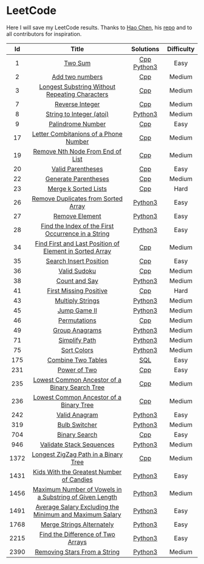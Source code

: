 # LeetCode
Here I will save my LeetCode results. Thanks to [Hao Chen](https://github.com/haoel), his [repo](https://github.com/haoel/leetcode) and to all contributors for inspiration.

| Id | Title | Solutions | Difficulty |
|:--:|:-----:|:---------:|:----------:|
| 1 | [Two Sum](https://leetcode.com/problems/two-sum/description/)| [Cpp](https://github.com/caesiumCS/LeetCode/blob/main/tasks/Two_Sum/Cpp/two_sum.cpp) [Python3](https://github.com/caesiumCS/LeetCode/blob/main/tasks/Two_Sum/Python3/two_sum.py) | Easy |
| 2 | [Add two numbers](https://leetcode.com/problems/add-two-numbers/description/) | [Cpp](https://github.com/caesiumCS/LeetCode/blob/main/tasks/Add_Two_Numbers/Cpp/add_two_numbers.cpp) | Medium |
| 3 | [Longest Substring Without Repeating Characters](https://leetcode.com/problems/longest-substring-without-repeating-characters/description/) | [Cpp](https://github.com/caesiumCS/LeetCode/blob/main/tasks/Longest_Substring_Without_Repeating_Characters/Cpp/longest_substring_without_repeating_characters.cpp) | Medium |
| 7 | [Reverse Integer](https://leetcode.com/problems/reverse-integer/description/) | [Cpp](https://github.com/caesiumCS/LeetCode/blob/main/tasks/Reverse_Integer/Cpp/reverse_integer.cpp) | Medium |
| 8 | [String to Integer (atoi)](https://leetcode.com/problems/string-to-integer-atoi/description/) | [Python3](https://github.com/caesiumCS/LeetCode/blob/main/tasks/String_to_Integer_(atoi)/Python3/string_to_integer_(atoi).py) | Medium |
| 9 | [Palindrome Number](https://leetcode.com/problems/palindrome-number/description/) | [Cpp](https://github.com/caesiumCS/LeetCode/blob/main/tasks/Palindrome_Number/Cpp/palindrome_number.cpp) | Easy |
| 17 | [Letter Combitanions of a Phone Number](https://leetcode.com/problems/letter-combinations-of-a-phone-number/description/) | [Cpp](https://github.com/caesiumCS/LeetCode/blob/main/tasks/Letter_Combinations_of_a_Phone_Number/Cpp/letter_combinations_of_a_phone_number.cpp) | Medium |
| 19 | [Remove Nth Node From End of List](https://leetcode.com/problems/remove-nth-node-from-end-of-list/description/) | [Cpp](https://github.com/caesiumCS/LeetCode/blob/main/tasks/Remove_Nth_Node_From_End_of_List/Cpp/remove_nth_node_from_end_of_list.cpp) | Medium |
| 20 | [Valid Parentheses](https://leetcode.com/problems/valid-parentheses/description/) | [Cpp](https://github.com/caesiumCS/LeetCode/blob/main/tasks/Valid_Parentheses/Cpp/valid_parentheses.cpp) | Easy |
| 22 | [Generate Parentheses](https://leetcode.com/problems/generate-parentheses/) | [Cpp](https://github.com/caesiumCS/LeetCode/blob/main/tasks/Generate_Parentheses/Cpp/generate_parentheses.cpp) | Medium |
| 23 | [Merge k Sorted Lists](https://leetcode.com/problems/merge-k-sorted-lists/description/) | [Cpp](https://github.com/caesiumCS/LeetCode/blob/main/tasks/Merge_k_Sorted_Lists/Cpp/merge_k_sorted_lists.cpp) | Hard |
| 26 | [Remove Duplicates from Sorted Array](https://leetcode.com/problems/remove-duplicates-from-sorted-array/description/) | [Python3](https://github.com/caesiumCS/LeetCode/blob/main/tasks/Remove_Duplicates_from_Sorted_Array/Python3/remove_duplicates_from_sorted_array.py) | Easy | 
| 27 | [Remove Element](https://leetcode.com/problems/remove-element/description/) | [Python3](https://github.com/caesiumCS/LeetCode/blob/main/tasks/Remove_Element/Python3/remove_element.py) | Easy |
| 28 | [Find the Index of the First Occurrence in a String](https://leetcode.com/problems/find-the-index-of-the-first-occurrence-in-a-string/description/) | [Python3](https://github.com/caesiumCS/LeetCode/blob/main/tasks/Find_the_Index_of_the_First_Occurrence_in_a_String/Python3/find_the_index_of_the_first_occurrence_in_a_string.py) | Easy |
| 34 | [Find First and Last Position of Element in Sorted Array](https://leetcode.com/problems/find-first-and-last-position-of-element-in-sorted-array/description/) | [Cpp](https://github.com/caesiumCS/LeetCode/blob/main/tasks/Find_First_and_Last_Position_of_Element_in_Sorted_Array/Cpp/find_first_and_last_position_of_element_in_sorted_array.cpp) | Medium |
| 35 | [Search Insert Position](https://leetcode.com/problems/search-insert-position/description/) | [Cpp](https://github.com/caesiumCS/LeetCode/blob/main/tasks/Search_Insert_Position/Cpp/search_insert_position.cpp) | Easy |
| 36 | [Valid Sudoku](https://leetcode.com/problems/valid-sudoku/description/) | [Cpp](https://github.com/caesiumCS/LeetCode/blob/main/tasks/Valid_Sudoku/Cpp/valid_sudoku.cpp) | Medium |
| 38 | [Count and Say](https://leetcode.com/problems/count-and-say/description/) | [Python3](https://github.com/caesiumCS/LeetCode/blob/main/tasks/Count_and_Say/Python3/count_and_say.py) | Medium |
| 41 | [First Missing Positive](https://leetcode.com/problems/first-missing-positive/description/) | [Cpp](https://github.com/caesiumCS/LeetCode/blob/main/tasks/First_Missing_Positive/Cpp/first_missing_positive.cpp) | Hard |
| 43 | [Multiply Strings](https://leetcode.com/problems/multiply-strings/description/) | [Python3](https://github.com/caesiumCS/LeetCode/blob/main/tasks/Multiply_Strings/Python3/multiply_strings.py) | Medium |
| 45 | [Jump Game II](https://leetcode.com/problems/jump-game-ii/description/) | [Python3](https://github.com/caesiumCS/LeetCode/blob/main/tasks/Jump_Game_II/Python3/jump_game_ii.py) | Medium |
| 46 | [Permutations](https://leetcode.com/problems/permutations/description/) | [Cpp](https://github.com/caesiumCS/LeetCode/blob/main/tasks/Permutations/Cpp/permutations.cpp) | Medium |
| 49 | [Group Anagrams](https://leetcode.com/problems/group-anagrams/description/) | [Python3](https://github.com/caesiumCS/LeetCode/blob/main/tasks/Group_Anagrams/Python3/group_anagrams.py) | Medium |
| 71 | [Simplify Path](https://leetcode.com/problems/simplify-path/description/) | [Python3](https://github.com/caesiumCS/LeetCode/blob/main/tasks/Simplify_Path/Python3/simplify_path.py) | Medium |
| 75 | [Sort Colors](https://leetcode.com/problems/sort-colors/description/) | [Python3](https://github.com/caesiumCS/LeetCode/blob/main/tasks/Sort_Colors/Python3/sort_colors.py) | Medium |
| 175 | [Combine Two Tables](https://leetcode.com/problems/combine-two-tables/description/) | [SQL](https://github.com/caesiumCS/LeetCode/blob/main/tasks/Combine_Two_Tables/combine_two_tables.sql) | Easy |
| 231 | [Power of Two](https://leetcode.com/problems/power-of-two/description/) | [Cpp](https://github.com/caesiumCS/LeetCode/blob/main/tasks/Power_of_Two/Cpp/power_of_two.cpp) | Easy |
| 235 | [Lowest Common Ancestor of a Binary Search Tree](https://leetcode.com/problems/lowest-common-ancestor-of-a-binary-search-tree/description/) | [Cpp](https://github.com/caesiumCS/LeetCode/blob/main/tasks/Lowest_Common_Ancestor_of_a_Binary_Search_Tree/Cpp/lowest_common_ancestor_of_binary_search_tree.cpp) | Medium |
| 236 | [Lowest Common Ancestor of a Binary Tree](https://leetcode.com/problems/lowest-common-ancestor-of-a-binary-tree/description/) | [Cpp](https://github.com/caesiumCS/LeetCode/blob/main/tasks/Lowest_Common_Ancestor_of_a_Binary_Tree/Cpp/lowest_common_ancestor_of_a_binary_tree.cpp) | Medium |
| 242 | [Valid Anagram](https://leetcode.com/problems/valid-anagram/description/) | [Python3](https://github.com/caesiumCS/LeetCode/blob/main/tasks/Valid_Anagram/Python3/valid_anagram.py) | Easy |
| 319 | [Bulb Switcher](https://leetcode.com/problems/bulb-switcher/description/) | [Python3](https://github.com/caesiumCS/LeetCode/blob/main/tasks/Bulb_Switcher/Python3/bulb_switcher.py) | Medium |
| 704 | [Binary Search](https://leetcode.com/problems/binary-search/description/) | [Cpp](https://github.com/caesiumCS/LeetCode/blob/main/tasks/Binary_Search/Cpp/binary_search.cpp) | Easy |
| 946 | [Validate Stack Sequences](https://leetcode.com/problems/validate-stack-sequences/description/) | [Python3](https://github.com/caesiumCS/LeetCode/blob/main/tasks/Validate_Stack_Sequences/Python3/validate_stack_sequences.py) | Medium |
| 1372 | [Longest ZigZag Path in a Binary Tree](https://leetcode.com/problems/longest-zigzag-path-in-a-binary-tree/description/) | [Cpp](https://github.com/caesiumCS/LeetCode/blob/main/tasks/Longest_ZigZag_Path_in_a_Binary_Tree/Cpp/longest_zigzag_path_in_a_binary_tree.cpp) | Medium |
| 1431 | [Kids With the Greatest Number of Candies](https://leetcode.com/problems/kids-with-the-greatest-number-of-candies/description/) | [Python3](https://github.com/caesiumCS/LeetCode/blob/main/tasks/Kids_With_the_Greatest_Number_of_Candies/Python3/kids_with_the_greatest_number_of_candies.py) | Easy |
| 1456 | [Maximum Number of Vowels in a Substring of Given Length](https://leetcode.com/problems/maximum-number-of-vowels-in-a-substring-of-given-length/description/) | [Python3](https://github.com/caesiumCS/LeetCode/blob/main/tasks/Maximum_Number_of_Vowels_in_a_Substring_of_Given_Length/Python3/maximum_number_of_vowels_in_a_substring_of_given_length.py) | Medium |
| 1491 | [Average Salary Excluding the Minimum and Maximum Salary](https://leetcode.com/problems/average-salary-excluding-the-minimum-and-maximum-salary/description/) | [Python3](https://github.com/caesiumCS/LeetCode/blob/main/tasks/Average_Salary_Excluding_the_Minimum_and_Maximum_Salary/Python3/average_salary_excluding_the_minimum_and_maximum_salary.py) | Easy |
| 1768 | [Merge Strings Alternately](https://leetcode.com/problems/merge-strings-alternately/description/) | [Python3](https://github.com/caesiumCS/LeetCode/blob/main/tasks/Merge_Strings_Alternately/Python3/merge_strings_alternately.py) | Easy |
| 2215 | [Find the Difference of Two Arrays](https://leetcode.com/problems/find-the-difference-of-two-arrays/description/) | [Python3](https://github.com/caesiumCS/LeetCode/blob/main/tasks/Find_the_Difference_of_Two_Arrays/Python3/find_the_difference_of_two_arrays.py) | Easy |
| 2390 | [Removing Stars From a String](https://leetcode.com/problems/removing-stars-from-a-string/description/) | [Python3](https://github.com/caesiumCS/LeetCode/blob/main/tasks/Removing_Stars_From_a_String/Python3/removing_stars_from_a_string.py) | Medium |
